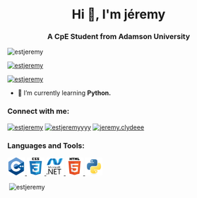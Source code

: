 <h1 align="center">Hi 👋, I'm jéremy</h1>
<h3 align="center">A CpE Student from Adamson University</h3>

<p align="left"> <img src="https://komarev.com/ghpvc/?username=estjeremy&label=Profile%20views&color=0e75b6&style=flat" alt="estjeremy" /> </p>

<p align="left"> <a href="https://github.com/ryo-ma/github-profile-trophy"><img src="https://github-profile-trophy.vercel.app/?username=estjeremy" alt="estjeremy" /></a> </p>

<p align="left"> <a href="https://twitter.com/estjeremy" target="blank"><img src="https://img.shields.io/twitter/follow/estjeremy?logo=twitter&style=for-the-badge" alt="estjeremy" /></a> </p>

- 🌱 I’m currently learning **Python.**

<h3 align="left">Connect with me:</h3>
<p align="left">
<a href="https://twitter.com/estjeremyyy" target="blank"><img align="center" src="https://raw.githubusercontent.com/rahuldkjain/github-profile-readme-generator/master/src/images/icons/Social/twitter.svg" alt="estjeremy" height="30" width="40" /></a>
<a href="https://fb.com/estjeremyyyy" target="blank"><img align="center" src="https://raw.githubusercontent.com/rahuldkjain/github-profile-readme-generator/master/src/images/icons/Social/facebook.svg" alt="estjeremyyyy" height="30" width="40" /></a>
<a href="https://instagram.com/jeremy.clydeee" target="blank"><img align="center" src="https://raw.githubusercontent.com/rahuldkjain/github-profile-readme-generator/master/src/images/icons/Social/instagram.svg" alt="jeremy.clydeee" height="30" width="40" /></a>
</p>

<h3 align="left">Languages and Tools:</h3>
<p align="left"> <a href="https://www.w3schools.com/cpp/" target="_blank" rel="noreferrer"> <img src="https://raw.githubusercontent.com/devicons/devicon/master/icons/cplusplus/cplusplus-original.svg" alt="cplusplus" width="40" height="40"/> </a> <a href="https://www.w3schools.com/css/" target="_blank" rel="noreferrer"> <img src="https://raw.githubusercontent.com/devicons/devicon/master/icons/css3/css3-original-wordmark.svg" alt="css3" width="40" height="40"/> </a> <a href="https://dotnet.microsoft.com/" target="_blank" rel="noreferrer"> <img src="https://raw.githubusercontent.com/devicons/devicon/master/icons/dot-net/dot-net-original-wordmark.svg" alt="dotnet" width="40" height="40"/> </a> <a href="https://www.w3.org/html/" target="_blank" rel="noreferrer"> <img src="https://raw.githubusercontent.com/devicons/devicon/master/icons/html5/html5-original-wordmark.svg" alt="html5" width="40" height="40"/> </a> <a href="https://www.python.org" target="_blank" rel="noreferrer"> <img src="https://raw.githubusercontent.com/devicons/devicon/master/icons/python/python-original.svg" alt="python" width="40" height="40"/> </a> </p>

<p>&nbsp;<img align="center" src="https://github-readme-stats.vercel.app/api?username=estjeremy&show_icons=true&locale=en" alt="estjeremy" /></p>
